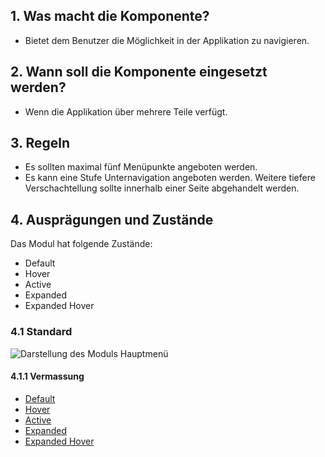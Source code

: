 ## 1. Was macht die Komponente? 
* Bietet dem Benutzer die Möglichkeit in der Applikation zu navigieren.

## 2. Wann soll die Komponente eingesetzt werden? 
* Wenn die Applikation über mehrere Teile verfügt.

## 3. Regeln
* Es sollten maximal fünf Menüpunkte angeboten werden.
* Es kann eine Stufe Unternavigation angeboten werden. Weitere tiefere Verschachtellung sollte innerhalb einer Seite abgehandelt werden.

## 4. Ausprägungen und Zustände 
Das Modul hat folgende Zustände:
* Default
* Hover
* Active
* Expanded
* Expanded Hover

### 4.1 Standard
![Darstellung des Moduls Hauptmenü](https://raw.githubusercontent.com/sbb-design-systems/sbb-design-system/master/webapp/modules/mainnavigation/images/mainnavigation_default.png 'class: image')

#### 4.1.1 Vermassung
* [Default](https://sbb.invisionapp.com/d/main#/console/17140415/355318674/inspect)
* [Hover](https://sbb.invisionapp.com/d/main#/console/17140415/355318675/inspect)
* [Active](https://sbb.invisionapp.com/d/main#/console/17140415/355318676/inspect)
* [Expanded](https://sbb.invisionapp.com/d/main#/console/17140415/355318677/inspect)
* [Expanded Hover](https://sbb.invisionapp.com/d/main#/console/17140415/355318678/inspect)
